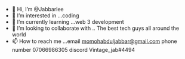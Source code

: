 - 👋 Hi, I’m @Jabbarlee
- 👀 I’m interested in ...coding 
- 🌱 I’m currently learning ...web 3 development 
- 💞️ I’m looking to collaborate with .. The best tech guys all around the world 
- 📫 How to reach me ...email momohabduljabbar@gmail.com phone number 07066986305 discord Vintage_jab#4494 

<!---
Jabbarlee/Jabbarlee is a ✨ special ✨ repository because its `README.md` (this file) appears on your GitHub profile.
You can click the Preview link to take a look at your changes.
--->
